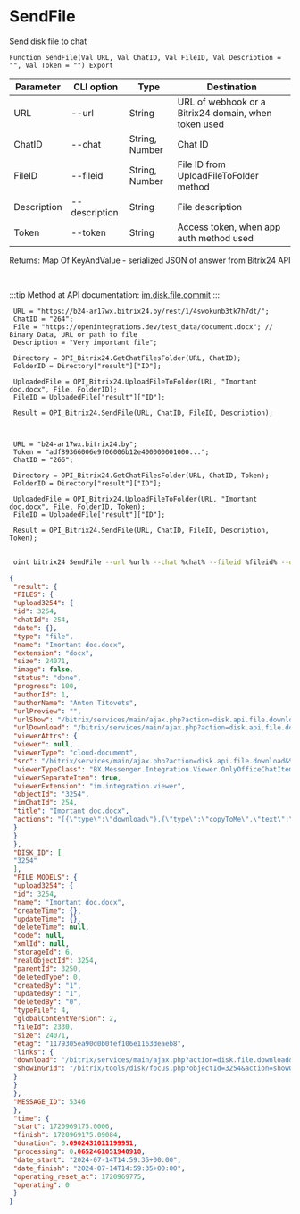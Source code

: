 ﻿---
sidebar_position: 5
---

# SendFile
 Send disk file to chat



`Function SendFile(Val URL, Val ChatID, Val FileID, Val Description = "", Val Token = "") Export`

 | Parameter | CLI option | Type | Destination |
 |-|-|-|-|
 | URL | --url | String | URL of webhook or a Bitrix24 domain, when token used |
 | ChatID | --chat | String, Number | Chat ID |
 | FileID | --fileid | String, Number | File ID from UploadFileToFolder method |
 | Description | --description | String | File description |
 | Token | --token | String | Access token, when app auth method used |

 
 Returns: Map Of KeyAndValue - serialized JSON of answer from Bitrix24 API

<br/>

:::tip
Method at API documentation: [im.disk.file.commit](https://dev.1c-bitrix.ru/learning/course/index.php?COURSE_ID=93&LESSON_ID=11485)
:::
<br/>


```bsl title="Code example"
 URL = "https://b24-ar17wx.bitrix24.by/rest/1/4swokunb3tk7h7dt/";
 ChatID = "264";
 File = "https://openintegrations.dev/test_data/document.docx"; // Binary Data, URL or path to file
 Description = "Very important file";
 
 Directory = OPI_Bitrix24.GetChatFilesFolder(URL, ChatID);
 FolderID = Directory["result"]["ID"];
 
 UploadedFile = OPI_Bitrix24.UploadFileToFolder(URL, "Imortant doc.docx", File, FolderID);
 FileID = UploadedFile["result"]["ID"];
 
 Result = OPI_Bitrix24.SendFile(URL, ChatID, FileID, Description);
 
 
 
 URL = "b24-ar17wx.bitrix24.by";
 Token = "adf89366006e9f06006b12e400000001000...";
 ChatID = "266";
 
 Directory = OPI_Bitrix24.GetChatFilesFolder(URL, ChatID, Token);
 FolderID = Directory["result"]["ID"];
 
 UploadedFile = OPI_Bitrix24.UploadFileToFolder(URL, "Imortant doc.docx", File, FolderID, Token);
 FileID = UploadedFile["result"]["ID"];
 
 Result = OPI_Bitrix24.SendFile(URL, ChatID, FileID, Description, Token);
```
	


```sh title="CLI command example"
 
 oint bitrix24 SendFile --url %url% --chat %chat% --fileid %fileid% --description %description% --token %token%

```

```json title="Result"
{
 "result": {
 "FILES": {
 "upload3254": {
 "id": 3254,
 "chatId": 254,
 "date": {},
 "type": "file",
 "name": "Imortant doc.docx",
 "extension": "docx",
 "size": 24071,
 "image": false,
 "status": "done",
 "progress": 100,
 "authorId": 1,
 "authorName": "Anton Titovets",
 "urlPreview": "",
 "urlShow": "/bitrix/services/main/ajax.php?action=disk.api.file.download&SITE_ID=s1&humanRE=1&fileId=3254&fileName=%D0%92%D0%B0%D0%B6%D0%BD%D1%8B%D0%B9%20%D0%B4%D0%BE%D0%BA%D1%83%D0%BC%D0%B5%D0%BD%D1%82.docx",
 "urlDownload": "/bitrix/services/main/ajax.php?action=disk.api.file.download&SITE_ID=s1&humanRE=1&fileId=3254&fileName=%D0%92%D0%B0%D0%B6%D0%BD%D1%8B%D0%B9%20%D0%B4%D0%BE%D0%BA%D1%83%D0%BC%D0%B5%D0%BD%D1%82.docx",
 "viewerAttrs": {
 "viewer": null,
 "viewerType": "cloud-document",
 "src": "/bitrix/services/main/ajax.php?action=disk.api.file.download&SITE_ID=s1&humanRE=1&fileId=3254&fileName=%D0%92%D0%B0%D0%B6%D0%BD%D1%8B%D0%B9%20%D0%B4%D0%BE%D0%BA%D1%83%D0%BC%D0%B5%D0%BD%D1%82.docx",
 "viewerTypeClass": "BX.Messenger.Integration.Viewer.OnlyOfficeChatItem",
 "viewerSeparateItem": true,
 "viewerExtension": "im.integration.viewer",
 "objectId": "3254",
 "imChatId": 254,
 "title": "Imortant doc.docx",
 "actions": "[{\"type\":\"download\"},{\"type\":\"copyToMe\",\"text\":\"Save to Bitrix24 Drive\",\"action\":\"BXIM.disk.saveToDiskAction\",\"params\":{\"fileId\":\"3254\"},\"extension\":\"disk.viewer.actions\",\"buttonIconClass\":\"ui-btn-icon-cloud\"}]"
 }
 }
 },
 "DISK_ID": [
 "3254"
 ],
 "FILE_MODELS": {
 "upload3254": {
 "id": 3254,
 "name": "Imortant doc.docx",
 "createTime": {},
 "updateTime": {},
 "deleteTime": null,
 "code": null,
 "xmlId": null,
 "storageId": 6,
 "realObjectId": 3254,
 "parentId": 3250,
 "deletedType": 0,
 "createdBy": "1",
 "updatedBy": "1",
 "deletedBy": "0",
 "typeFile": 4,
 "globalContentVersion": 2,
 "fileId": 2330,
 "size": 24071,
 "etag": "1179305ea90d0b0fef106e1163deaeb8",
 "links": {
 "download": "/bitrix/services/main/ajax.php?action=disk.file.download&SITE_ID=s1&fileId=3254",
 "showInGrid": "/bitrix/tools/disk/focus.php?objectId=3254&action=showObjectInGrid&ncc=1"
 }
 }
 },
 "MESSAGE_ID": 5346
 },
 "time": {
 "start": 1720969175.0006,
 "finish": 1720969175.09084,
 "duration": 0.0902431011199951,
 "processing": 0.0652461051940918,
 "date_start": "2024-07-14T14:59:35+00:00",
 "date_finish": "2024-07-14T14:59:35+00:00",
 "operating_reset_at": 1720969775,
 "operating": 0
 }
}
```
